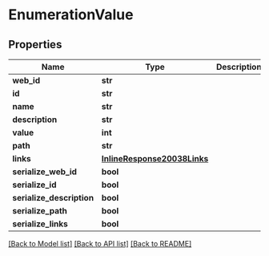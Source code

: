 # EnumerationValue

## Properties
Name | Type | Description | Notes
------------ | ------------- | ------------- | -------------
**web_id** | **str** |  | [optional] 
**id** | **str** |  | [optional] 
**name** | **str** |  | [optional] 
**description** | **str** |  | [optional] 
**value** | **int** |  | [optional] 
**path** | **str** |  | [optional] 
**links** | [**InlineResponse20038Links**](InlineResponse20038Links.md) |  | [optional] 
**serialize_web_id** | **bool** |  | [optional] 
**serialize_id** | **bool** |  | [optional] 
**serialize_description** | **bool** |  | [optional] 
**serialize_path** | **bool** |  | [optional] 
**serialize_links** | **bool** |  | [optional] 

[[Back to Model list]](../README.md#documentation-for-models) [[Back to API list]](../README.md#documentation-for-api-endpoints) [[Back to README]](../README.md)


